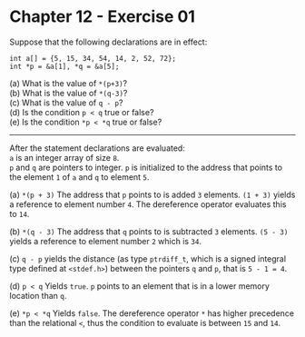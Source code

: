 # Chapter 12 - Exercise 01

Suppose that the following declarations are in effect:  

```
int a[] = {5, 15, 34, 54, 14, 2, 52, 72};
int *p = &a[1], *q = &a[5];
```

(a) What is the value of `*(p+3)`?  
(b) What is the value of `*(q-3)`?  
(c) What is the value of `q - p`?  
(d) Is the condition `p < q` true or false?  
(e) Is the condition `*p < *q` true or false?  

---

After the statement declarations are evaluated:  
`a` is an integer array of size `8`.  
`p` and `q` are pointers to integer. 
`p` is initialized to the address that points to the element `1` of `a` and `q` to element `5`.  

(a)
`*(p + 3)` 
The address that `p` points to is added `3` elements. `(1 + 3)` yields a reference to element number `4`. The dereference operator evaluates this to `14`.  

(b)
`*(q - 3)`
The address that `q` points to is subtracted `3` elements. `(5 - 3)` yields a reference to element number `2` which is `34`.  

(c)
`q - p` yields the distance (as type `ptrdiff_t`, which is a signed integral type defined at `<stdef.h>`) between the pointers `q` and `p`, that is `5 - 1 = 4`.  

(d)
`p < q`
Yields `true`. `p` points to an element that is in a lower memory location than `q`.  

(e)
`*p < *q`
Yields `false`. The dereference operator `*` has higher precedence than the relational `<`, thus the condition to evaluate is between `15` and `14`.  
